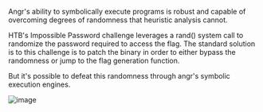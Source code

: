Angr's ability to symbolically execute programs is robust and capable of overcoming degrees of randomness that heuristic analysis cannot.

HTB's Impossible Password challenge leverages a rand() system call to randomize the password required to access the flag. The standard
solution is to this challenge is to patch the binary in order to either bypass the randomness or jump to the flag generation function.

But it's possible to defeat this randomness through angr's symbolic execution engines.


![image](https://user-images.githubusercontent.com/22229087/186059483-120ff67f-6ec3-4e2d-9ed5-182d96f84ecf.png)
